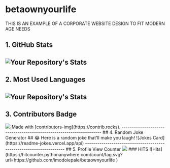 # betaownyourlife

THIS IS AN EXAMPLE OF A CORPORATE WEBSITE DESIGN TO FIT MODERN AGE NEEDS


## 1. GitHub Stats
![Your Repository's Stats](https://github-readme-stats.vercel.app/api?username=imodoiepale&show_icons=true)
--------------------------------------------------------------------
## 2. Most Used Languages
![Your Repository's Stats](https://github-readme-stats.vercel.app/api/top-langs/?username=imodoiepale&theme=blue-green)
--------------------------------------------------------------------
## 3. Contributors Badge
<a href="https://github.com/imodoiepale/Python/graphs/contributors">
<img src="https://contrib.rocks/image?repo=imodoiepale/betaownyourlife
" />
</a>
Made with [contributors-img](https://contrib.rocks).
--------------------------------------------------------------------
## 4. Random Joke Generator
## 😂 Here is a random joke that'll make you laugh!
![Jokes Card](https://readme-jokes.vercel.app/api)
--------------------------------------------------------------------
## 5. Profile View Counter
<img src="https://komarev.com/ghpvc/?username=imodoiepale"/>
### HITS
![Hits](https://hitcounter.pythonanywhere.com/count/tag.svg?url=https://github.com/imodoiepale/betaownyourlife
)
